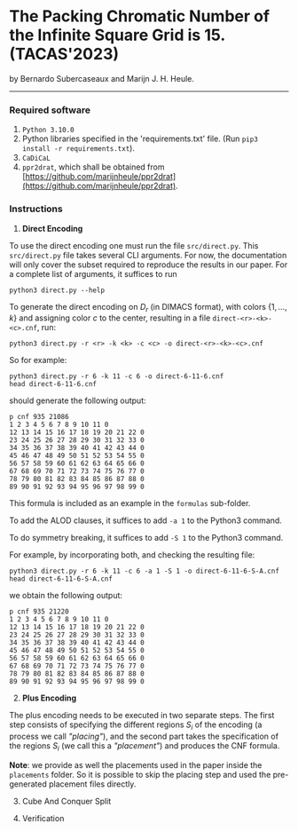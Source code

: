 # The Packing Chromatic Number of the Infinite Square Grid is 15. (TACAS'2023)

by Bernardo Subercaseaux and Marijn J. H. Heule.

---

### Required software

1. `Python 3.10.0` 
2. Python libraries specified in the 'requirements.txt' file. (Run `pip3 install -r requirements.txt`).
3. `CaDiCaL`
4. `ppr2drat`, which shall be obtained from [https://github.com/marijnheule/ppr2drat](https://github.com/marijnheule/ppr2drat).


### Instructions

1. **Direct Encoding**

To use the direct encoding one must run the file `src/direct.py`. 
This `src/direct.py` file takes several CLI arguments. 
For now, the documentation will only cover the subset required to reproduce the results in our paper. For a complete list of arguments, it suffices to run

```
python3 direct.py --help
```

To generate the direct encoding on $D_r$ (in DIMACS format), with colors $\lbrace 1, \ldots, k \rbrace$ and assigning color $c$ to the center, resulting in a file `direct-<r>-<k>-<c>.cnf`, run:

```
python3 direct.py -r <r> -k <k> -c <c> -o direct-<r>-<k>-<c>.cnf
```

So for example:

```
python3 direct.py -r 6 -k 11 -c 6 -o direct-6-11-6.cnf
head direct-6-11-6.cnf
```

should generate the following output:

```
p cnf 935 21086
1 2 3 4 5 6 7 8 9 10 11 0
12 13 14 15 16 17 18 19 20 21 22 0
23 24 25 26 27 28 29 30 31 32 33 0
34 35 36 37 38 39 40 41 42 43 44 0
45 46 47 48 49 50 51 52 53 54 55 0
56 57 58 59 60 61 62 63 64 65 66 0
67 68 69 70 71 72 73 74 75 76 77 0
78 79 80 81 82 83 84 85 86 87 88 0
89 90 91 92 93 94 95 96 97 98 99 0
```

This formula is included as an example in the `formulas` sub-folder.

To add the ALOD clauses, it suffices to add `-a 1` to the Python3 command.

To do symmetry breaking, it suffices to add `-S 1` to the Python3 command.

For example, by incorporating both, and checking the resulting file:

```
python3 direct.py -r 6 -k 11 -c 6 -a 1 -S 1 -o direct-6-11-6-S-A.cnf
head direct-6-11-6-S-A.cnf
```

we obtain the following output:

```
p cnf 935 21220
1 2 3 4 5 6 7 8 9 10 11 0
12 13 14 15 16 17 18 19 20 21 22 0
23 24 25 26 27 28 29 30 31 32 33 0
34 35 36 37 38 39 40 41 42 43 44 0
45 46 47 48 49 50 51 52 53 54 55 0
56 57 58 59 60 61 62 63 64 65 66 0
67 68 69 70 71 72 73 74 75 76 77 0
78 79 80 81 82 83 84 85 86 87 88 0
89 90 91 92 93 94 95 96 97 98 99 0
```


2. **Plus Encoding**

The plus encoding needs to be executed in two separate steps.
The first step consists of specifying the different regions $S_i$ of the encoding (a process we call _"placing"_), and the second part takes the specification of the regions $S_i$ (we call this a _"placement"_) and produces the CNF formula.

**Note**: we provide as well the placements used in the paper inside the `placements` folder. So it is possible to skip the placing step and used the pre-generated placement files directly. 

3. Cube And Conquer Split

4. Verification
